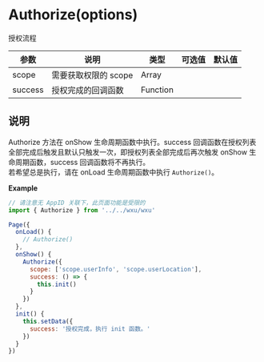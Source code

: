 <a name="authorize"></a>

# Authorize(options)
授权流程

参数 | 说明 | 类型 | 可选值 | 默认值
--- | --- | --- | --- | ---
scope | 需要获取权限的 scope | Array |
success | 授权完成的回调函数 | Function


## 说明
Authorize 方法在 onShow 生命周期函数中执行。success 回调函数在授权列表全部完成后触发且默认只触发一次，即授权列表全部完成后再次触发 onShow 生命周期函数，success 回调函数将不再执行。  
若希望总是执行，请在 onLoad 生命周期函数中执行 `Authorize()`。


**Example**

```js
// 请注意无 AppID 关联下，此页面功能是受限的
import { Authorize } from '../../wxu/wxu'

Page({
  onLoad() {
    // Authorize()
  },
  onShow() {
    Authorize({
      scope: ['scope.userInfo', 'scope.userLocation'],
      success: () => {
        this.init()
      }
    })
  },
  init() {
    this.setData({
      success: '授权完成，执行 init 函数。'
    })
  }
})
```